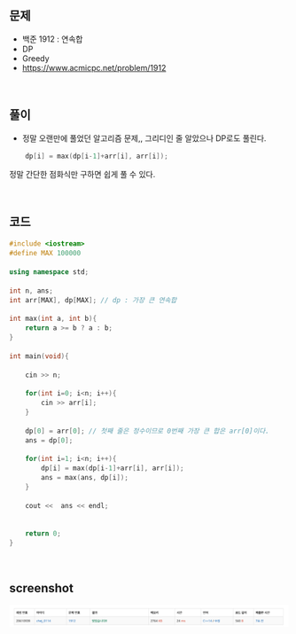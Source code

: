 ## 문제
- 백준 1912 : 연속합
- DP
- Greedy
- https://www.acmicpc.net/problem/1912

<br/>

## 풀이

- 정말 오랜만에 풀었던 알고리즘 문제,, 그리디인 줄 알았으나 DP로도 풀린다.

```c++
    dp[i] = max(dp[i-1]+arr[i], arr[i]);
```

정말 간단한 점화식만 구하면 쉽게 풀 수 있다. 


<br/>

## 코드

```c++
#include <iostream>
#define MAX 100000

using namespace std;

int n, ans;
int arr[MAX], dp[MAX]; // dp : 가장 큰 연속합

int max(int a, int b){
    return a >= b ? a : b;
}

int main(void){

    cin >> n;
    
    for(int i=0; i<n; i++){
        cin >> arr[i];
    }
    
    dp[0] = arr[0]; // 첫째 줄은 정수이므로 0번째 가장 큰 합은 arr[0]이다.
    ans = dp[0];
    
    for(int i=1; i<n; i++){
        dp[i] = max(dp[i-1]+arr[i], arr[i]);
        ans = max(ans, dp[i]);
    }
    
    cout <<  ans << endl;
    
    
    return 0;
}

```

<br/>

## screenshot
![screenshot](./screenshots/boj1912.png)
